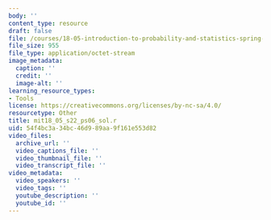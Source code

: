 ```yaml
---
body: ''
content_type: resource
draft: false
file: /courses/18-05-introduction-to-probability-and-statistics-spring-2022/mit18_05_s22_ps06_sol.r
file_size: 955
file_type: application/octet-stream
image_metadata:
  caption: ''
  credit: ''
  image-alt: ''
learning_resource_types:
- Tools
license: https://creativecommons.org/licenses/by-nc-sa/4.0/
resourcetype: Other
title: mit18_05_s22_ps06_sol.r
uid: 54f4bc3a-34bc-46d9-89aa-9f161e553d82
video_files:
  archive_url: ''
  video_captions_file: ''
  video_thumbnail_file: ''
  video_transcript_file: ''
video_metadata:
  video_speakers: ''
  video_tags: ''
  youtube_description: ''
  youtube_id: ''
---
```

